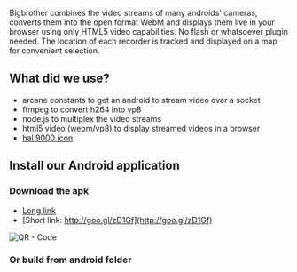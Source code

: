 Bigbrother combines the video streams of many androids' cameras, converts them into the open format WebM
and displays them live in your browser using only HTML5 video capabilities. No flash or whatsoever plugin needed.
The location of each recorder is tracked and displayed on a map for convenient selection.

## What did we use?

* arcane constants to get an android to stream video over a socket
* ffmpeg to convert h264 into vp8
* node.js to multiplex the video streams
* html5 video (webm/vp8) to display streamed videos in a browser
* [hal 9000 icon](http://openclipart.org/detail/140461/hal9000-by-marauder)

## Install our Android application

### Download the apk

* [Long link](https://github.com/nko3/ten-nine-eight-seven/raw/master/android/bin/Ten-nine-eight-seven.apk)
* [Short link: http://goo.gl/zD1Gf](http://goo.gl/zD1Gf)

![QR - Code](http://chart.googleapis.com/chart?cht=qr&chs=100x100&choe=UTF-8&chld=H|0&chl=http://goo.gl/zD1Gf)

### Or build from android folder

